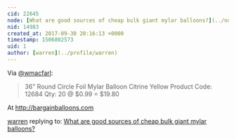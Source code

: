 ```yaml
---
cid: 22645
node: [What are good sources of cheap bulk giant mylar balloons?](../notes/warren/09-30-2017/what-are-good-sources-of-cheap-bulk-giant-mylar-balloons)
nid: 14983
created_at: 2017-09-30 20:16:13 +0000
timestamp: 1506802573
uid: 1
author: [warren](../profile/warren)
---
```


Via [@wmacfarl](/profile/wmacfarl): 

> 36" Round Circle Foil Mylar Balloon Citrine Yellow
> Product Code: 12684
> Qty: 20 @ $0.99 = $19.80

At http://bargainballoons.com

[warren](../profile/warren) replying to: [What are good sources of cheap bulk giant mylar balloons?](../notes/warren/09-30-2017/what-are-good-sources-of-cheap-bulk-giant-mylar-balloons)

